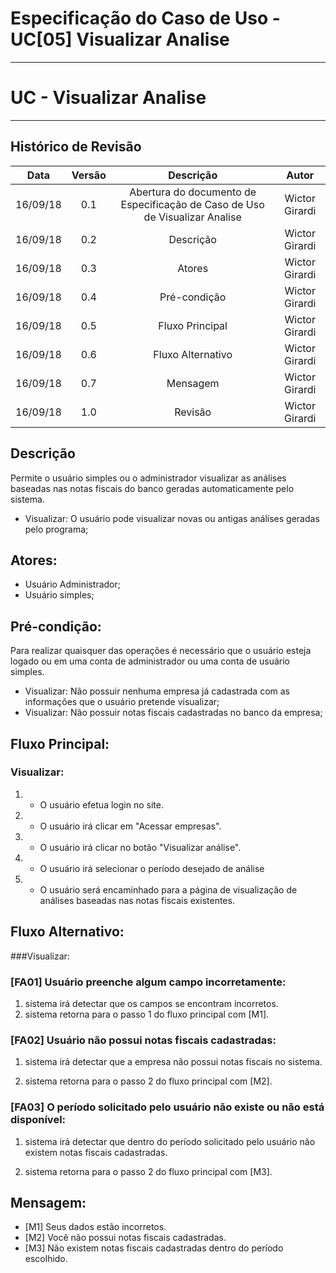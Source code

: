 # Especificação do Caso de Uso - UC[05] Visualizar Analise
***
# UC - Visualizar Analise
***
## Histórico de Revisão
| Data | Versão | Descrição | Autor |
|:----:|:------:|:---------:|:-----:|
| 16/09/18 | 0.1 | Abertura do documento de Especificação de Caso de Uso de Visualizar Analise | Wictor Girardi |
| 16/09/18 | 0.2 | Descrição | Wictor Girardi |
| 16/09/18 | 0.3 | Atores | Wictor Girardi |
| 16/09/18 | 0.4 | Pré-condição | Wictor Girardi |
| 16/09/18 | 0.5 | Fluxo Principal | Wictor Girardi |
| 16/09/18 | 0.6 | Fluxo Alternativo | Wictor Girardi |
| 16/09/18 | 0.7 | Mensagem | Wictor Girardi |
| 16/09/18 | 1.0 | Revisão | Wictor Girardi |


## Descrição
Permite o usuário simples ou o administrador visualizar as análises baseadas nas notas fiscais do banco geradas automaticamente pelo sistema.
* Visualizar: O usuário pode visualizar novas ou antigas análises geradas pelo programa;

## Atores:
* Usuário Administrador;
* Usuário simples;

## Pré-condição:
Para realizar quaisquer das operações é necessário que o usuário esteja logado ou em uma conta de administrador ou uma conta de usuário simples.
* Visualizar:
Não possuir nenhuma empresa já cadastrada com as informações que o usuário pretende visualizar;
* Visualizar:
Não possuir notas fiscais cadastradas no banco da empresa;


## Fluxo Principal:

### Visualizar:

1. - O usuário efetua login no site.

2. - O usuário irá clicar em "Acessar empresas".

3. - O usuário irá clicar no botão "Visualizar análise".

4. - O usuário irá selecionar o período desejado de análise

5. - O usuário será encaminhado para a página de visualização de análises baseadas nas notas fiscais existentes.


## Fluxo Alternativo:
###Visualizar:

### [FA01] Usuário preenche algum campo incorretamente:

1. sistema irá detectar que os campos se encontram incorretos.
2. sistema retorna para o passo 1 do fluxo principal com [M1].

### [FA02] Usuário não possui notas fiscais cadastradas:

1. sistema irá detectar que a empresa não possui notas fiscais no sistema.

2. sistema retorna para o passo 2 do fluxo principal com [M2].


### [FA03] O período solicitado pelo usuário não existe ou não está disponível:

1. sistema irá detectar que dentro do período solicitado pelo usuário não existem notas fiscais cadastradas.

2. sistema retorna para o passo 2 do fluxo principal com [M3].


## Mensagem:
* [M1] Seus dados estão incorretos.
* [M2] Você não possui notas fiscais cadastradas.
* [M3] Não existem notas fiscais cadastradas dentro do período escolhido.
